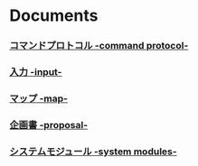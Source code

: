 # Documents

### [コマンドプロトコル -command protocol-](command_protocol/README.md)

### [入力 -input-](inputs/README.md)

### [マップ -map-](map/README.md)

### [企画書 -proposal-](proposal/README.md)

### [システムモジュール -system modules-](system_modules/README.md)
